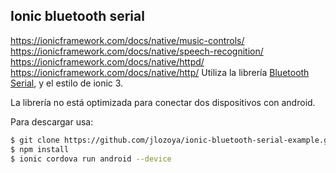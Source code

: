 ## Ionic bluetooth serial
https://ionicframework.com/docs/native/music-controls/
https://ionicframework.com/docs/native/speech-recognition/
https://ionicframework.com/docs/native/httpd/
https://ionicframework.com/docs/native/http/
Utiliza la librería [Bluetooth Serial](https://ionicframework.com/docs/native/bluetooth-serial/), y el estilo de ionic 3.

La librería no está optimizada para conectar dos dispositivos con android.

Para descargar usa:

```bash
$ git clone https://github.com/jlozoya/ionic-bluetooth-serial-example.git
$ npm install
$ ionic cordova run android --device
```


